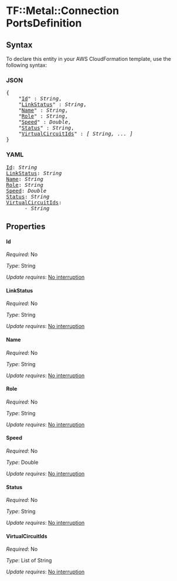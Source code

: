 # TF::Metal::Connection PortsDefinition

## Syntax

To declare this entity in your AWS CloudFormation template, use the following syntax:

### JSON

<pre>
{
    "<a href="#id" title="Id">Id</a>" : <i>String</i>,
    "<a href="#linkstatus" title="LinkStatus">LinkStatus</a>" : <i>String</i>,
    "<a href="#name" title="Name">Name</a>" : <i>String</i>,
    "<a href="#role" title="Role">Role</a>" : <i>String</i>,
    "<a href="#speed" title="Speed">Speed</a>" : <i>Double</i>,
    "<a href="#status" title="Status">Status</a>" : <i>String</i>,
    "<a href="#virtualcircuitids" title="VirtualCircuitIds">VirtualCircuitIds</a>" : <i>[ String, ... ]</i>
}
</pre>

### YAML

<pre>
<a href="#id" title="Id">Id</a>: <i>String</i>
<a href="#linkstatus" title="LinkStatus">LinkStatus</a>: <i>String</i>
<a href="#name" title="Name">Name</a>: <i>String</i>
<a href="#role" title="Role">Role</a>: <i>String</i>
<a href="#speed" title="Speed">Speed</a>: <i>Double</i>
<a href="#status" title="Status">Status</a>: <i>String</i>
<a href="#virtualcircuitids" title="VirtualCircuitIds">VirtualCircuitIds</a>: <i>
      - String</i>
</pre>

## Properties

#### Id

_Required_: No

_Type_: String

_Update requires_: [No interruption](https://docs.aws.amazon.com/AWSCloudFormation/latest/UserGuide/using-cfn-updating-stacks-update-behaviors.html#update-no-interrupt)

#### LinkStatus

_Required_: No

_Type_: String

_Update requires_: [No interruption](https://docs.aws.amazon.com/AWSCloudFormation/latest/UserGuide/using-cfn-updating-stacks-update-behaviors.html#update-no-interrupt)

#### Name

_Required_: No

_Type_: String

_Update requires_: [No interruption](https://docs.aws.amazon.com/AWSCloudFormation/latest/UserGuide/using-cfn-updating-stacks-update-behaviors.html#update-no-interrupt)

#### Role

_Required_: No

_Type_: String

_Update requires_: [No interruption](https://docs.aws.amazon.com/AWSCloudFormation/latest/UserGuide/using-cfn-updating-stacks-update-behaviors.html#update-no-interrupt)

#### Speed

_Required_: No

_Type_: Double

_Update requires_: [No interruption](https://docs.aws.amazon.com/AWSCloudFormation/latest/UserGuide/using-cfn-updating-stacks-update-behaviors.html#update-no-interrupt)

#### Status

_Required_: No

_Type_: String

_Update requires_: [No interruption](https://docs.aws.amazon.com/AWSCloudFormation/latest/UserGuide/using-cfn-updating-stacks-update-behaviors.html#update-no-interrupt)

#### VirtualCircuitIds

_Required_: No

_Type_: List of String

_Update requires_: [No interruption](https://docs.aws.amazon.com/AWSCloudFormation/latest/UserGuide/using-cfn-updating-stacks-update-behaviors.html#update-no-interrupt)

